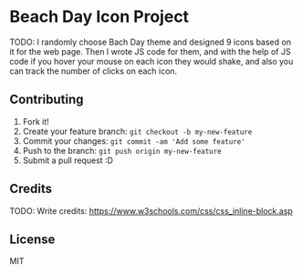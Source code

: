 # Beach Day Icon Project

TODO: I randomly choose Bach Day theme and designed 9 icons based on it for the web page. Then I wrote JS code for them, and with the help of JS code if you hover your mouse on each icon they would shake, and also you can track the number of clicks on each icon.

## Contributing

1. Fork it!
2. Create your feature branch: `git checkout -b my-new-feature`
3. Commit your changes: `git commit -am 'Add some feature'`
4. Push to the branch: `git push origin my-new-feature`
5. Submit a pull request :D

## Credits
TODO: Write credits:
https://www.w3schools.com/css/css_inline-block.asp

## License
MIT